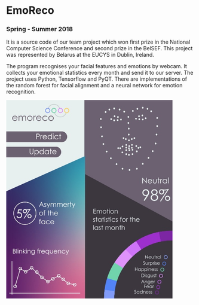 # EmoReco
### Spring - Summer 2018

It is a source code of our team project which won first prize in the National Computer Science Conference and second prize in the BelSEF. This project was represented by Belarus at the EUCYS in Dublin, Ireland. 

The program recognises your facial features and emotions by webcam. It collects your emotional statistics every month and send it to our server. The project uses Python, Tensorflow and PyQT. There are implementations of the random forest for facial alignment and a neural network for emotion recognition.

![Test Image 1](emoreco.jpg)
